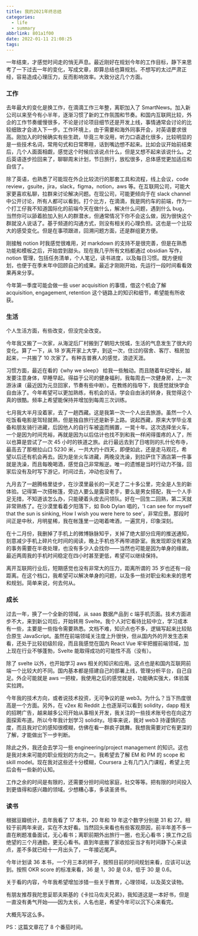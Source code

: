 ```yaml
---
title: 我的2021年终总结
categories:
  - life
  - summary
abbrlink: 801a1f00
date: 2022-01-11 21:08:25
tags:
---
```


一年结束，才感觉时间走的悄无声息。最近刚好在规划今年的工作目标，静下来思考了一下过去一年的变化，写成文章，即算总结也算规划。不想写的太过严肃正经，容易造成心理压力，反而影响效率。大致分这几个方面。

### 工作

去年最大的变化是换工作，在滴滴工作三年整，离职加入了 SmartNews。加入新公司以来至今有小半年，逐渐习惯了新的工作氛围和节奏。和国内互联网比较，外企的工作节奏缓慢很多，不论是讨论项目细节还是开发上线，事情通常会讨论的比较细致才会进入下一步。工作环境上，由于需要和海外同事开会，对英语要求很高。刚加入的时候确实有些生疏，毕竟三年没用，听力口语退化很多，比较明显的是一些技术名词，常用句式和日常寒暄，话到嘴边想不起来。比如会议开始前结束后，几个人面面相觑，感觉这个时候应该说点什么，但是又想不起来该说什么。之后英语逐步捡回来了，聊聊周末计划，节日旅行，放松很多，总体感觉更加适应和自信了。

除了英语，也熟悉了可能现在外企比较流行的那套工具和流程，线上会议，code review，gsuite，jira，slack，figma，notion，aws 等。在互联网公司，可能大家更喜欢私聊，拉群来讨论解决问题。在现公司，可能更倾向于在 slack channel 中公开讨论，所有人都可以看到。打个比方，在滴滴，我是网约车的前端，作为一个打工仔我不知道国际化的前端今天在做什么，解决什么问题，遇到什么 bug，当然你可以舔着脸加入别人的群潜水，但通常情况下你不会这么做，因为很快这个群就没人说话了。基于频道的沟通方式，则没有相关的心理负担。这也是一个比较大的感受变化。但是在事项跟进，回溯问题方面，还是群组更方便。

刚接触 notion 时我感觉很难用，对 markdown 的支持不是很完善，但是在熟悉功能和模板之后，开始尝到甜头。现在我几乎所有文档都通过 obsidian 写作， notion 管理，包括任务清单，个人笔记，读书进度，以及每日习惯。既方便规划，也便于在季末年中回顾自己的成果。最近才刚刚开始，先运行一段时间看看效果再来分享。

今年第一季度可能会做一些 user acquisition 的事情，借这个机会了解 acquisition, engagement, retention 这个链路上的知识和细节，希望能有所收获。

### 生活

个人生活方面，有些改变，但没完全改变。

今年我又搬了一次家，从海淀后厂村搬到了朝阳大悦城，生活的气息发生了很大的变化。算了一下，从 18 岁离开家上大学，到这一次，住过的宿舍、客厅、租房加起来，一共搬了 10 次家了。有种吉普赛人的感觉，浪迹天涯。

习惯方面，最近在看的《why we sleep》 给我一些触动。而且随着年纪增长，越发要注意身体，早睡早起。得益于公司的健身福利，我每周去一次健身房，上一次游泳课（最近因为元旦回家，节奏有些中断）。在教练的指导下，我感觉就快学会自由泳了。今年希望可以更加熟练，有机会的话，学会自由泳的转身，我觉得这个真的很酷。频率上希望能保持并增加到每周三次训练。

七月我大半月没着家，去了一趟西藏。这是我第一次一个人出去旅游。虽然一个人吃饭看电影是驾轻就熟，但是独自旅行还是新手上路。说起西藏，原来大学毕业准备和朋友骑行进藏，后因他人的自行车被盗而搁置，一晃十年。这次选择坐火车，一个是因为时间充裕，再就是因为以后估计也找不到和我一样闲得蛋疼的人了，所以也算是尝试了一次 45 小时的铁道之旅。此行最远去到了日喀则的扎什伦布寺，最高去了那根拉山口 5230 米，一共大约十四天，即便如此，还是走马观花，希望以后还有机会再去。因为是坐火车进藏，两晚没洗澡，到拉萨住下酒店第一件事就是洗澡，而且每晚喝酒，感觉自己非常叛逆。唯一的遗憾是当时行动力不强，回家后没有及时写下游记，时间过去，冲动也没有了。

九月去了一趟腾格里徒步，在沙漠里最长的一天走了二十多公里，完全是人生的新体验。记得第一次搭帐篷，旁边人要么是露营老手，要么是男女搭配，我一个人手足无措，不知道该怎么办，只能硬着头皮去问领队。好在一回生二回熟，第二天就非常熟练了。在沙漠里看着夕阳落下，如 Bob Dylan 唱的，'I can see for myself that the sun is sinking, How I wish you were here to see'，非常应景。那段时间正是中秋，月明星稀，我在帐篷里一边喝着啤酒，一遍赏月，印象深刻。

在十二月份，我删掉了手机上的微博脉脉知乎，关掉了绝大部分应用的推送通知，刻意减少手机上碎片化时间的阅读，晚上手机也不再带进卧室。我发现即没有紧急的事务需要在半夜处理，也没有多少人会找你——当然也可能是因为单身的缘故。最近两周我的手机时间稳定在四小时甚至更低，希望可以继续保持。

离开互联网行业后，短期感觉也没有非常大的压力，距离所谓的 35 岁也还有一段距离。在这个档口，我希望可以解决单身的问题，以及多一些对职业和未来的思考和规划。简单来说，何去何从。

### 成长

过去一年，换了一个全新的领域，从 saas 数据产品到 c 端手机页面。技术方面进步不大，来到新公司后，开始转用 Svelte。我个人对它看待比较中立，学习成本有一些，主要是一些指令需要熟悉。文档不难，知识点也不多，逻辑写起来比较贴合原生 JavaScript。虽然在前端领域关注度上升很快，但从国内外的开发生态来看，还处于比较初级阶段，而且我感觉在国内 React Vue 牢牢把握前端领域，加上现在行业不够蓬勃，Svelte 能取得成功的可能性不高（没有）。

除了 svelte 以外，也开始学习 aws 相关的知识和应用。这点也是和国内互联网前端一个比较大的不同。国内基本都是搭建自己的部署上线，管理分析平台，自己自足。外企可能就是 aws 一把梭，我使用之后的感觉就是，功能确实强大，体验属实拉跨。

今年我的技术方向，或者说技术投资，无可争议的是 web3。为什么？当下热度很高是一个方面。另外，在 v2ex 和 Reddit 上也逐渐可以看到 solidity，dapp 相关的招聘广告，越来越多公司开始从事相关开发，我关注的一些技术账号也在向这方面探索布道。所以今年我计划学习 solidity。坦率来说，我对 web3 持谨慎的态度，而且我对它的感知很模糊，仿佛在看一群疯子跳舞。我想我需要对它有更深的了解，才能做出下一步判断。

除此之外，我还会去学习一些 engineering/project management 的知识。这也是我对未来可能的职业规划的方向之一。我希望去了解 EM 和 PM 的 scope 和 skill model。现在我对这些还十分模糊，Coursera 上有几门入门课程，希望上完后会有一些新的认知。

工作之余的时间是有限的，还需要分担时间给家庭，社交等等。把有限的时间投入到更值得和感兴趣的领域。少想糟心事，多读圣贤书。

### 读书

根据豆瓣统计，去年我看了 17 本书，20 年和 19 年这个数字分别是 31 和 27。相较于前两年来说，实在不太好看。当然回头来看也有些客观原因，前半年差不多一直在刷题准备面试，无心看书；离职前期外出旅行一圈，也无心看书；换工作之后绝望的三个月通勤，更无心看书。直到年底搬了家收拾妥当才有时间静下心来读点，差不多就已经十一月出头了，一年接近尾声。

今年计划读 36 本书，一个月三本的样子，按照目前的时间规划来看，应该可以达到。按照 OKR score 的标准来看，36 是 1，30 是 0.8，低于 30 是 0.6。

关于看的内容，今年我希望增加涉猎一些关于教育，心理领域，以及英文读物。

有朋友推荐我陀思妥耶夫斯基的《卡拉马佐夫兄弟》，我知道这是一本好书，但是一直没有勇气开始——因为太长，人名也是，希望今年可以沉下心来看完。

大概先写这么多。

PS：这篇文章花了 8 个番茄时间。
